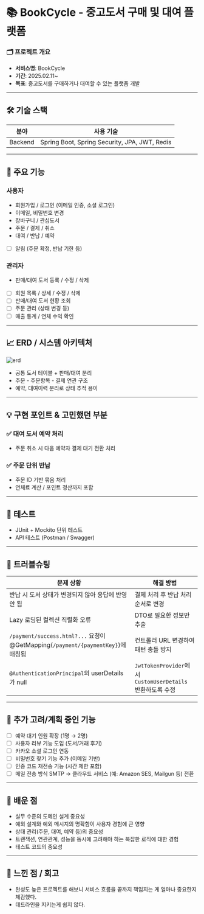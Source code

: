 # 📚 BookCycle - 중고도서 구매 및 대여 플랫폼

### 🗂️ 프로젝트 개요

- **서비스명**: BookCycle
- **기간**: 2025.02.11~
- **목표**: 중고도서를 구매하거나 대여할 수 있는 플랫폼 개발

---

## 🛠 기술 스택

| 분야       | 사용 기술                                  |
|------------|---------------------------------------------|
| Backend    | Spring Boot, Spring Security, JPA, JWT, Redis|


---

## 📌 주요 기능

### 사용자

- 회원가입 / 로그인 (이메일 인증, 소셜 로그인)
- 이메일, 비밀번호 변경
- 장바구니 / 관심도서
- 주문 / 결제 / 취소
- 대여 / 반납 / 예약
- [ ] 알림 (주문 확정, 반납 기한 등)

### 관리자

- 판매/대여 도서 등록 / 수정 / 삭제
- [ ] 회원 목록 / 상세 / 수정 / 삭제
- [ ] 판매/대여 도서 현황 조회
- [ ] 주문 관리 (상태 변경 등)
- [ ] 매출 통계 / 연체 수익 확인

---

## 📈 ERD / 시스템 아키텍처

![erd](https://github.com/user-attachments/assets/2ad3cf85-70ab-40b8-a456-795a8cd31c0a)


- 공통 도서 테이블 + 판매/대여 분리
- 주문 - 주문항목 - 결제 연관 구조
- 예약, 대여이력 분리로 상태 추적 용이

---

## 💡 구현 포인트 & 고민했던 부분

### ✅ 대여 도서 예약 처리
- 주문 취소 시 다음 예약자 결제 대기 전환 처리

### ✅ 주문 단위 반납
- 주문 ID 기반 묶음 처리
- 연체료 계산 / 포인트 정산까지 포함

---

## 🧪 테스트

- JUnit + Mockito 단위 테스트
- API 테스트 (Postman / Swagger)

---

## 📝 트러블슈팅

| 문제 상황 | 해결 방법 |
|-----------|------------|
| 반납 시 도서 상태가 변경되지 않아 응답에 반영 안 됨 | 결제 처리 후 반납 처리 순서로 변경 |
| Lazy 로딩된 컬렉션 직렬화 오류 | DTO로 필요한 정보만 추출 |
| `/payment/success.html?...` 요청이 @GetMapping(`/payment/{paymentKey}`)에 매칭됨 | 컨트롤러 URL 변경하여 패턴 충돌 방지 |
| `@AuthenticationPrincipal`의 userDetails가 null | `JwtTokenProvider`에서 `CustomUserDetails` 반환하도록 수정 |


---

## 🚧 추가 고려/계획 중인 기능
- [ ] 예약 대기 인원 확장 (1명 → 2명)
- [ ] 사용자 리뷰 기능 도입 (도서/거래 후기)
- [ ] 카카오 소셜 로그인 연동
- [ ] 비밀번호 찾기 기능 추가 (이메일 기반)
- [ ] 인증 코드 재전송 기능 (시간 제한 포함)
- [ ] 메일 전송 방식 SMTP → 클라우드 서비스 (예: Amazon SES, Mailgun 등) 전환

---

## 🎯 배운 점

- 실무 수준의 도메인 설계 중요성
- 예외 설계와 예외 메시지의 명확함이 사용자 경험에 큰 영향
- 상태 관리(주문, 대여, 예약 등)의 중요성
- 트랜잭션, 연관관계, 성능을 동시에 고려해야 하는 복잡한 로직에 대한 경험
- 테스트 코드의 중요성

---

## 📢 느낀 점 / 회고

- 완성도 높은 프로젝트를 해보니 서비스 흐름을 끝까지 책임지는 게 얼마나 중요한지 체감했다.
- 데드라인을 지키는게 쉽지 않다.

